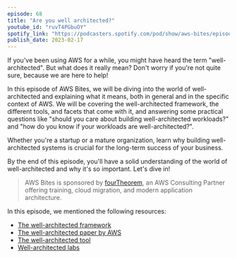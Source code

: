 ```yaml
---
episode: 68
title: "Are you well architected?"
youtube_id: "ruvT4PGbuOY"
spotify_link: "https://podcasters.spotify.com/pod/show/aws-bites/episodes/68--Are-you-well-architected-e1up9rr"
publish_date: 2023-02-17
---
```


If you've been using AWS for a while, you might have heard the term "well-architected". But what does it really mean? Don't worry if you're not quite sure, because we are here to help!

In this episode of AWS Bites, we will be diving into the world of well-architected and explaining what it means, both in general and in the specific context of AWS. We will be covering the well-architected framework, the different tools, and facets that come with it, and answering some practical questions like "should you care about building well-architected workloads?" and "how do you know if your workloads are well-architected?".

Whether you're a startup or a mature organization, learn why building well-architected systems is crucial for the long-term success of your business.

By the end of this episode, you'll have a solid understanding of the world of well-architected and why it's so important. Let's dive in!

> AWS Bites is sponsored by [fourTheorem](https://fourtheorem.com/), an AWS Consulting Partner offering training, cloud migration, and modern application architecture.

In this episode, we mentioned the following resources:

- [The well-architected framework](https://aws.amazon.com/architecture/well-architected/)
- [The well-architected paper by AWS](https://docs.aws.amazon.com/wellarchitected/latest/framework/welcome.html)
- [The well-architected tool](https://aws.amazon.com/well-architected-tool/)
- [Well-architected labs](https://www.wellarchitectedlabs.com/)
